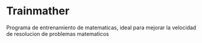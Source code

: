 # Trainmather
Programa de entrenamiento de matematicas, ideal para mejorar la velocidad de resolucion de problemas matematicos
